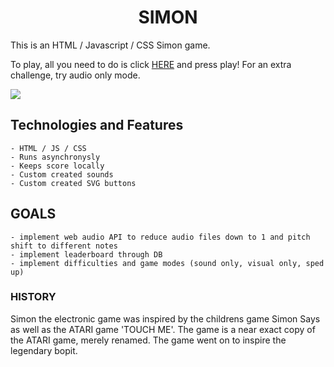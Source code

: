 # <center>**SIMON**</center>

This is an HTML / Javascript / CSS Simon game.

To play, all you need to do is click [HERE](https://stulldude.github.io/Simon/) and press play!
For an extra challenge, try audio only mode.

<img lat="WOAH" src="https://i.imgur.com/dODwq5F.png">

## Technologies and Features
    - HTML / JS / CSS
    - Runs asynchronysly
    - Keeps score locally
    - Custom created sounds
    - Custom created SVG buttons

## GOALS
    - implement web audio API to reduce audio files down to 1 and pitch shift to different notes
    - implement leaderboard through DB
    - implement difficulties and game modes (sound only, visual only, sped up)

### HISTORY

Simon the electronic game was inspired by the childrens game Simon Says as well as the ATARI game 'TOUCH ME'. The game is a near exact copy of the ATARI game, merely renamed. The game went on to inspire the legendary bopit.